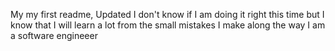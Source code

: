 My my first readme, Updated
I don't know if I am doing it right this time but I know that I will learn a lot from the small mistakes I make along the way
I am a software engineeer
